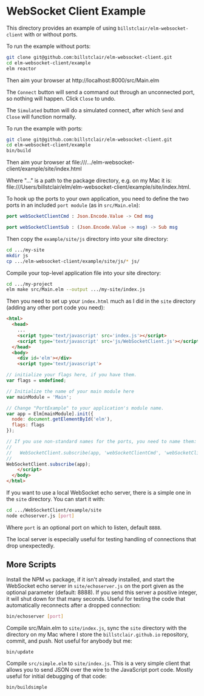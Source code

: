 # WebSocket Client Example

This directory provides an example of using `billstclair/elm-websocket-client` with or without ports.

To run the example without ports:

```bash
git clone git@github.com:billstclair/elm-websocket-client.git
cd elm-websocket-client/example
elm reactor
```

Then aim your browser at http://localhost:8000/src/Main.elm

The `Connect` button will send a command out through an unconnected port, so nothing will happen. Click `Close` to undo.

The `Simulated` button will do a simulated connect, after which `Send` and `Close` will function normally.

To run the example with ports:

```bash
git clone git@github.com:billstclair/elm-websocket-client.git
cd elm-websocket-client/example
bin/build
```

Then aim your browser at file:///.../elm-websocket-client/example/site/index.html

Where "..." is a path to the package directory, e.g. on my Mac it is: file:///Users/billstclair/elm/elm-websocket-client/example/site/index.html.

To hook up the ports to your own application, you need to define the two ports in an included `port module` (as in `src/Main.elm`):

```elm
port webSocketClientCmd : Json.Encode.Value -> Cmd msg

port webSocketClientSub : (Json.Encode.Value -> msg) -> Sub msg
```

Then copy the `example/site/js` directory into your site directory:

```bash
cd .../my-site
mkdir js
cp .../elm-websocket-client/example/site/js/* js/
```

Compile your top-level application file into your site directory:

```bash
cd .../my-project
elm make src/Main.elm --output .../my-site/index.js
```

Then you need to set up your `index.html` much as I did in the `site` directory (adding any other port code you need):

```html
<html>
  <head>
    ...
    <script type='text/javascript' src='index.js'></script>
    <script type='text/javascript' src='js/WebSocketClient.js'></script>
  </head>
  <body>
    <div id='elm'></div>
    <script type='text/javascript'>

// initialize your flags here, if you have them.
var flags = undefined;

// Initialize the name of your main module here
var mainModule = 'Main';

// Change "PortExample" to your application's module name.
var app = Elm[mainModule].init({
  node: document.getElementById('elm'),
  flags: flags
});

// If you use non-standard names for the ports, you need to name them:
//
//   WebSocketClient.subscribe(app, 'webSocketClientCmd', 'webSocketClientSub');
//
WebSocketClient.subscribe(app);
    </script>
  </body>
</html>
```

If you want to use a local WebSocket echo server, there is a simple one in the `site` directory. You can start it with:

```bash
cd .../WebSocketClient/example/site
node echoserver.js [port]
```

Where `port` is an optional port on which to listen, default `8888`.

The local server is especially useful for testing handling of connections that drop unexpectedly.

## More Scripts

Install the NPM `ws` package, if it isn't already installed, and start the WebSocket echo server in `site/echoserver.js` on the port given as the optional parameter (default: 8888). If you send this server a positive integer, it will shut down for that many seconds. Useful for testing the code that automatically reconnects after a dropped connection:

```bash
bin/echoserver [port]
```

Compile src/Main.elm to `site/index.js`, sync the `site` directory with the directory on my Mac where I store the `billstclair.github.io` repository, commit, and push. Not useful for anybody but me:

```bash
bin/update
```

Compile `src/simple.elm` to `site/index.js`. This is a very simple client that allows you to send JSON over the wire to the JavaScript port code. Mostly useful for initial debugging of that code:

```bash
bin/buildsimple
```
